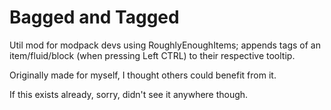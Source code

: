 # Bagged and Tagged
Util mod for modpack devs using RoughlyEnoughItems; appends tags of an item/fluid/block (when pressing Left CTRL) to their respective tooltip.

Originally made for myself, I thought others could benefit from it.

If this exists already, sorry, didn't see it anywhere though.
